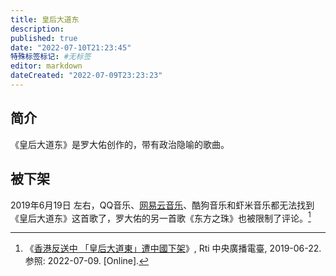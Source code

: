 ```yaml
---
title: 皇后大道东
description:
published: true
date: "2022-07-10T21:23:45"
特殊标签标记: #无标签
editor: markdown
dateCreated: "2022-07-09T23:23:23"
---
```


## 简介

《皇后大道东》是罗大佑创作的，带有政治隐喻的歌曲。

## 被下架

2019年6月19日 左右，QQ音乐、[网易云音乐][]、酷狗音乐和虾米音乐都无法找到《皇后大道东》这首歌了，罗大佑的另一首歌《东方之珠》也被限制了评论。[^2024914]

[网易云音乐]: /company/网易/网易云音乐.md

[^2024914]: 《[香港反送中 「皇后大道東」遭中國下架](https://web.archive.org/web/20190902143654/https://www.rti.org.tw/news/view/id/2024914)》, Rti 中央廣播電臺, 2019-06-22. 参照: 2022-07-09. [Online].
